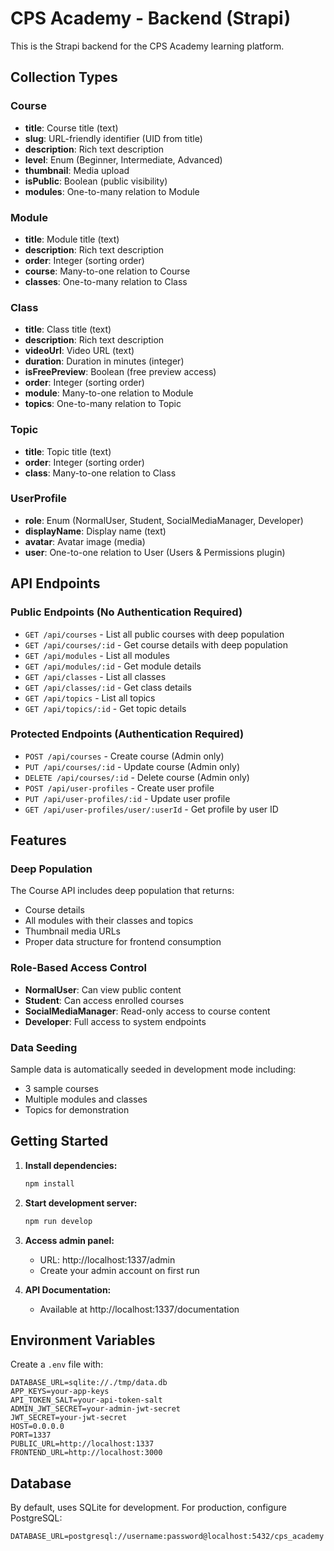 # CPS Academy - Backend (Strapi)

This is the Strapi backend for the CPS Academy learning platform.

## Collection Types

### Course
- **title**: Course title (text)
- **slug**: URL-friendly identifier (UID from title)
- **description**: Rich text description
- **level**: Enum (Beginner, Intermediate, Advanced)
- **thumbnail**: Media upload
- **isPublic**: Boolean (public visibility)
- **modules**: One-to-many relation to Module

### Module
- **title**: Module title (text)
- **description**: Rich text description
- **order**: Integer (sorting order)
- **course**: Many-to-one relation to Course
- **classes**: One-to-many relation to Class

### Class
- **title**: Class title (text)
- **description**: Rich text description
- **videoUrl**: Video URL (text)
- **duration**: Duration in minutes (integer)
- **isFreePreview**: Boolean (free preview access)
- **order**: Integer (sorting order)
- **module**: Many-to-one relation to Module
- **topics**: One-to-many relation to Topic

### Topic
- **title**: Topic title (text)
- **order**: Integer (sorting order)
- **class**: Many-to-one relation to Class

### UserProfile
- **role**: Enum (NormalUser, Student, SocialMediaManager, Developer)
- **displayName**: Display name (text)
- **avatar**: Avatar image (media)
- **user**: One-to-one relation to User (Users & Permissions plugin)

## API Endpoints

### Public Endpoints (No Authentication Required)
- `GET /api/courses` - List all public courses with deep population
- `GET /api/courses/:id` - Get course details with deep population
- `GET /api/modules` - List all modules
- `GET /api/modules/:id` - Get module details
- `GET /api/classes` - List all classes
- `GET /api/classes/:id` - Get class details
- `GET /api/topics` - List all topics
- `GET /api/topics/:id` - Get topic details

### Protected Endpoints (Authentication Required)
- `POST /api/courses` - Create course (Admin only)
- `PUT /api/courses/:id` - Update course (Admin only)
- `DELETE /api/courses/:id` - Delete course (Admin only)
- `POST /api/user-profiles` - Create user profile
- `PUT /api/user-profiles/:id` - Update user profile
- `GET /api/user-profiles/user/:userId` - Get profile by user ID

## Features

### Deep Population
The Course API includes deep population that returns:
- Course details
- All modules with their classes and topics
- Thumbnail media URLs
- Proper data structure for frontend consumption

### Role-Based Access Control
- **NormalUser**: Can view public content
- **Student**: Can access enrolled courses
- **SocialMediaManager**: Read-only access to course content
- **Developer**: Full access to system endpoints

### Data Seeding
Sample data is automatically seeded in development mode including:
- 3 sample courses
- Multiple modules and classes
- Topics for demonstration

## Getting Started

1. **Install dependencies:**
   ```bash
   npm install
   ```

2. **Start development server:**
   ```bash
   npm run develop
   ```

3. **Access admin panel:**
   - URL: http://localhost:1337/admin
   - Create your admin account on first run

4. **API Documentation:**
   - Available at http://localhost:1337/documentation

## Environment Variables

Create a `.env` file with:
```env
DATABASE_URL=sqlite://./tmp/data.db
APP_KEYS=your-app-keys
API_TOKEN_SALT=your-api-token-salt
ADMIN_JWT_SECRET=your-admin-jwt-secret
JWT_SECRET=your-jwt-secret
HOST=0.0.0.0
PORT=1337
PUBLIC_URL=http://localhost:1337
FRONTEND_URL=http://localhost:3000
```

## Database

By default, uses SQLite for development. For production, configure PostgreSQL:

```env
DATABASE_URL=postgresql://username:password@localhost:5432/cps_academy
```